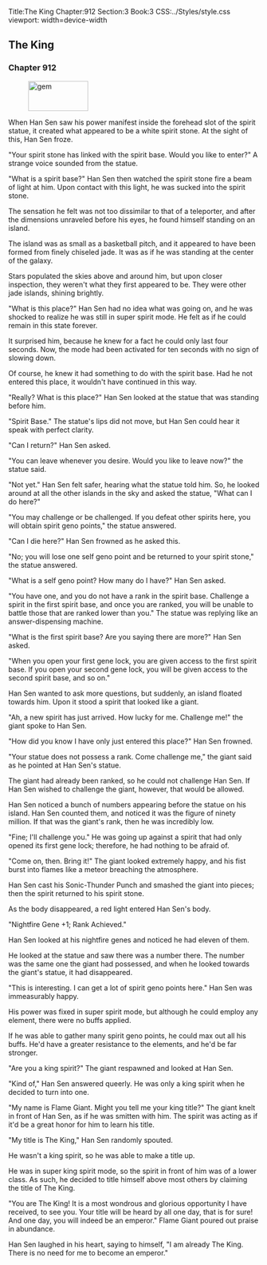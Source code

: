 Title:The King 
Chapter:912 
Section:3 
Book:3 
CSS:../Styles/style.css 
viewport: width=device-width
  
## The King
### Chapter 912
  
<figure>
	<img src="../Images/gem.gif" alt="gem" id="gem" width="120" height="60" />
</figure>
  

  
When Han Sen saw his power manifest inside the forehead slot of the spirit statue, it created what appeared to be a white spirit stone. At the sight of this, Han Sen froze.

"Your spirit stone has linked with the spirit base. Would you like to enter?" A strange voice sounded from the statue.

"What is a spirit base?" Han Sen then watched the spirit stone fire a beam of light at him. Upon contact with this light, he was sucked into the spirit stone.

The sensation he felt was not too dissimilar to that of a teleporter, and after the dimensions unraveled before his eyes, he found himself standing on an island.

The island was as small as a basketball pitch, and it appeared to have been formed from finely chiseled jade. It was as if he was standing at the center of the galaxy.

Stars populated the skies above and around him, but upon closer inspection, they weren't what they first appeared to be. They were other jade islands, shining brightly.

"What is this place?" Han Sen had no idea what was going on, and he was shocked to realize he was still in super spirit mode. He felt as if he could remain in this state forever.

It surprised him, because he knew for a fact he could only last four seconds. Now, the mode had been activated for ten seconds with no sign of slowing down.

Of course, he knew it had something to do with the spirit base. Had he not entered this place, it wouldn't have continued in this way.

"Really? What is this place?" Han Sen looked at the statue that was standing before him.

"Spirit Base." The statue's lips did not move, but Han Sen could hear it speak with perfect clarity.

"Can I return?" Han Sen asked.

"You can leave whenever you desire. Would you like to leave now?" the statue said.

"Not yet." Han Sen felt safer, hearing what the statue told him. So, he looked around at all the other islands in the sky and asked the statue, "What can I do here?"

"You may challenge or be challenged. If you defeat other spirits here, you will obtain spirit geno points," the statue answered.

"Can I die here?" Han Sen frowned as he asked this.

"No; you will lose one self geno point and be returned to your spirit stone," the statue answered.

"What is a self geno point? How many do I have?" Han Sen asked.

"You have one, and you do not have a rank in the spirit base. Challenge a spirit in the first spirit base, and once you are ranked, you will be unable to battle those that are ranked lower than you." The statue was replying like an answer-dispensing machine.

"What is the first spirit base? Are you saying there are more?" Han Sen asked.

"When you open your first gene lock, you are given access to the first spirit base. If you open your second gene lock, you will be given access to the second spirit base, and so on."

Han Sen wanted to ask more questions, but suddenly, an island floated towards him. Upon it stood a spirit that looked like a giant.

"Ah, a new spirit has just arrived. How lucky for me. Challenge me!" the giant spoke to Han Sen.

"How did you know I have only just entered this place?" Han Sen frowned.

"Your statue does not possess a rank. Come challenge me," the giant said as he pointed at Han Sen's statue.

The giant had already been ranked, so he could not challenge Han Sen. If Han Sen wished to challenge the giant, however, that would be allowed.

Han Sen noticed a bunch of numbers appearing before the statue on his island. Han Sen counted them, and noticed it was the figure of ninety million. If that was the giant's rank, then he was incredibly low.

"Fine; I'll challenge you." He was going up against a spirit that had only opened its first gene lock; therefore, he had nothing to be afraid of.

"Come on, then. Bring it!" The giant looked extremely happy, and his fist burst into flames like a meteor breaching the atmosphere.

Han Sen cast his Sonic-Thunder Punch and smashed the giant into pieces; then the spirit returned to his spirit stone.

As the body disappeared, a red light entered Han Sen's body.

"Nightfire Gene +1; Rank Achieved."

Han Sen looked at his nightfire genes and noticed he had eleven of them.

He looked at the statue and saw there was a number there. The number was the same one the giant had possessed, and when he looked towards the giant's statue, it had disappeared.

"This is interesting. I can get a lot of spirit geno points here." Han Sen was immeasurably happy.

His power was fixed in super spirit mode, but although he could employ any element, there were no buffs applied.

If he was able to gather many spirit geno points, he could max out all his buffs. He'd have a greater resistance to the elements, and he'd be far stronger.

"Are you a king spirit?" The giant respawned and looked at Han Sen.

"Kind of," Han Sen answered queerly. He was only a king spirit when he decided to turn into one.

"My name is Flame Giant. Might you tell me your king title?" The giant knelt in front of Han Sen, as if he was smitten with him. The spirit was acting as if it'd be a great honor for him to learn his title.

"My title is The King," Han Sen randomly spouted.

He wasn't a king spirit, so he was able to make a title up.

He was in super king spirit mode, so the spirit in front of him was of a lower class. As such, he decided to title himself above most others by claiming the title of The King.

"You are The King! It is a most wondrous and glorious opportunity I have received, to see you. Your title will be heard by all one day, that is for sure! And one day, you will indeed be an emperor." Flame Giant poured out praise in abundance.

Han Sen laughed in his heart, saying to himself, "I am already The King. There is no need for me to become an emperor."